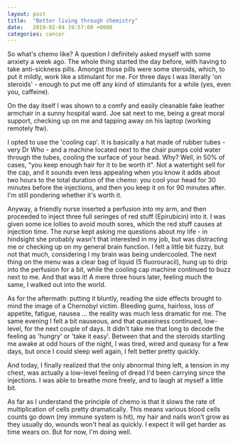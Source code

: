 ```yaml
---
layout: post
title:  "Better living through chemistry"
date:   2019-02-04 19:57:00 +0000
categories: cancer
---
```

So what's chemo like?  A question I definitely asked myself with some anxiety a week ago.
The whole thing started the day before, with having to take anti-sickness pills.  Amongst those pills were some steroids, which, to put it mildly, work like a stimulant for me.  For three days I was literally 'on steroids' - enough to put me off any kind of stimulants for a while (yes, even you, caffeine).

On the day itself I was shown to a comfy and easily cleanable fake leather armchair in a sunny hospital ward.  Joe sat next to me, being a great moral support, checking up on me and tapping away on his laptop (working remotely ftw).

I opted to use the 'cooling cap'.  It is basically a hat made of rubber tubes - very Dr Who - and a machine located next to the chair pumps cold water through the tubes, cooling the surface of your head.  Why?  Well, in 50% of cases, "you keep enough hair for it to be worth it".
Not a watertight sell for the cap, and it sounds even less appealing when you know it adds about two hours to the total duration of the chemo: you cool your head for 30 minutes before the injections, and then you keep it on for 90 minutes after.  I'm still pondering whether it's worth it.

Anyway, a friendly nurse inserted a perfusion into my arm, and then proceeded to inject three full seringes of red stuff (Epirubicin) into it.  I was given some ice lollies to avoid mouth sores, which the red stuff causes at injection time.  The nurse kept asking me questions about my life - in hindsight she probably wasn't that interested in my job, but was distracting me or checking up on my general brain function.  I felt a little bit fuzzy, but not that much, considering I my brain was being undercooled.
The next thing on the menu was a clear bag of liquid (5 fluorouracil), hung up to drip into the perfusion for a bit, while the cooling cap machine continued to buzz next to me.
And that was it!  A mere three hours later, feeling much the same, I walked out into the world.

As for the aftermath: putting it bluntly, reading the side effects brought to mind the image of a Chernobyl victim.  Bleeding gums, hairloss, loss of appetite, fatigue, nausea ... the reality was much less dramatic for me.
The same evening I felt a bit nauseous, and that queasiness continued, low-level, for the next couple of days.  It didn't take me that long to decode the feeling as 'hungry' or 'take it easy'.  Between that and the steroids startling me awake at odd hours of the night, I was tired, wired and queasy for a few days, but once I could sleep well again, I felt better pretty quickly.

And today, I finally realized that the only abnormal thing left, a tension in my chest, was actually a low-level feeling of dread I'd been carrying since the injections. I was able to breathe more freely, and to laugh at myself a little bit.

As far as I understand the principle of chemo is that it slows the rate of multiplication of cells pretty dramatically.  This means various blood cells counts go down (my immune system is hit), my hair and nails won't grow as they usually do, wounds won't heal as quickly.  I expect it will get harder as time wears on.  But for now, I'm doing well.
